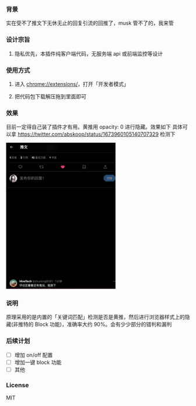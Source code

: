 ### 背景

实在受不了推文下无休无止的回复引流的回推了，musk 管不了的，我来管

### 设计宗旨

1. 隐私优先，本插件纯客户端代码，无服务端 api 或前端监控等设计

### 使用方式

1. 进入 [chrome://extensions/](chrome://extensions/)，打开「开发者模式」

2. 把代码包下载解压拖到里面即可


### 效果

目前一定得自己装了插件才有用。黄推用 opacity: 0 进行隐藏。效果如下
具体可以拿 https://twitter.com/abskoop/status/1673960105140707329 检测下

<img src="./misc/demo.png" alt="Image" width="300" height="400">


### 说明

原理采用的是内置的「关键词匹配」检测是否是黄推，然后进行浏览器样式上的隐藏(非推特的 Block 功能)，准确率大约 90%。会有少少部分的错判和漏判

### 后续计划

- [ ] 增加 on/off 配置
- [ ] 增加一键 block 功能
- [ ] 其他

### License

MIT
